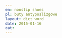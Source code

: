 ```yaml
---
en: nonslip shoes
pl: buty antyposlizgowe
layout: dict_word
date: 2015-01-16
cat: 
---
```


<!-- TODO kategoria? -->